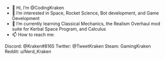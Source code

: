- 👋 Hi, I’m @CodingKraken
- 👀 I’m interested in Space, Rocket Science, Bot development, and Game Development
- 🌱 I’m currently learning Classical Mechanics, the Realism Overhaul mod suite for Kerbal Space Program, and Calculus
- 📫 How to reach me:

Discord: @Kraken#8165
Twitter: @TweetKraken
Steam: GamingKraken
Reddit: u/Nerd_Kraken

<!---
CodingKraken/CodingKraken is a ✨ special ✨ repository because its `README.md` (this file) appears on your GitHub profile.
You can click the Preview link to take a look at your changes.
--->
